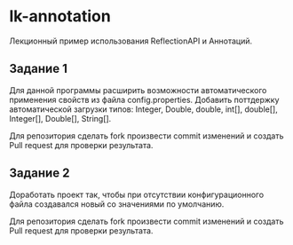 # lk-annotation

Лекционный пример использования ReflectionAPI и Аннотаций. 

## Задание 1

Для данной программы расширить возможности автоматического применения свойств из файла config.properties.
Добавить поттдержку автоматической загрузки типов: Integer, Double, double, int[], double[], Integer[], Double[], String[].

Для репозитория сделать fork произвести commit изменений и создать Pull request для проверки результата.

## Задание 2

Доработать проект так, чтобы при отсутствии конфигурационного файла создавался новый со значениями по умолчанию.

Для репозитория сделать fork произвести commit изменений и создать Pull request для проверки результата.
